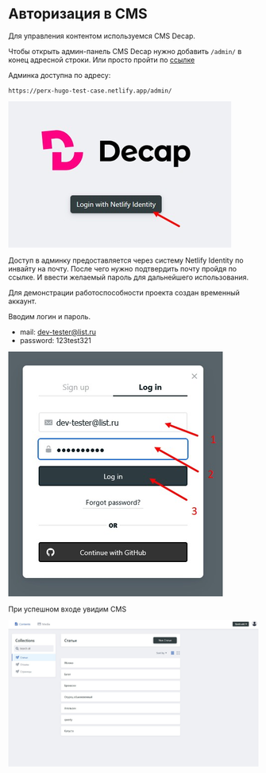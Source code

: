 # Авторизация в CMS

Для управления контентом используемся CMS Decap.

Чтобы открыть админ-панель CMS Decap нужно добавить `/admin/` в конец адресной строки. Или просто пройти по [ссылке](https://perx-hugo-test-case.netlify.app/admin/)

Админка доступна по адресу:

```
https://perx-hugo-test-case.netlify.app/admin/
```

![Login width Netlify Identity](/static/manual/netlify-identity-01.jpg "Login width Netlify Identity")

Доступ в админку предоставляется через систему Netlify Identity по инвайту на почту. После чего нужно подтвердить почту пройдя по ссылке. И ввести желаемый пароль для дальнейшего использования.

Для демонстрации работоспособности проекта создан временный аккаунт.

Вводим логин и пароль.

* mail: dev-tester@list.ru
* password: 123test321

![Log in](/static/manual/netlify-identity-02.jpg "Log in")

При успешном входе увидим CMS

![CMS](/static/manual/netlify-identity-03.jpg "CMS")